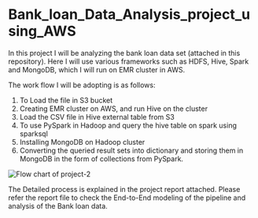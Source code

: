 # Bank_loan_Data_Analysis_project_using_AWS
In this project I will be analyzing the bank loan data set (attached in this repository). Here I will use various frameworks such as HDFS, Hive, Spark and MongoDB, which I will run on EMR cluster in AWS.

The work flow I will be adopting is as follows: 
1)	To Load the file in S3 bucket 
2)	Creating EMR cluster on AWS, and run Hive on the cluster 
3)	Load the CSV file in Hive external table from S3 
4)	To use PySpark in Hadoop and query the hive table on spark using sparksql 
5)	Installing MongoDB on Hadoop cluster 
6)	Converting the queried result sets into dictionary and storing them in MongoDB in the form of collections from PySpark. 

![Flow chart of project-2](https://github.com/Satish-Gummadi/Bank_loan_Data_Analysis_project_using_AWS/assets/111731023/8d8d2434-7754-4414-b1ff-297235606ee5)

The Detailed process is explained in the project report attached. Please refer the report file to check the End-to-End modeling of the pipeline and analysis of the Bank loan data.
